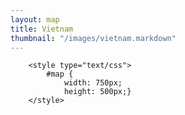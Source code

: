 ```yaml
---
layout: map
title: Vietnam
thumbnail: "/images/vietnam.markdown"
---
```

<html>
    <head>
        
        <style type="text/css">
            #map {
                width: 750px;
                height: 500px;}
        </style>
<script type="text/javascript" src="https://maps.googleapis.com/maps/api/js?key=AIzaSyBjiDtJdMbIB54fTQAPJV7bljadWrv0Jww"></script>
<script type="text/javascript">
    var markers = [
    {
        "title": 'Aksa Beach',
        "lat": '19.1759668',
        "lng": '72.79504659999998',
        "description": 'Aksa Beach is a popular beach and a vacation spot in Aksa village at Malad, Mumbai.'
    },
    {
        "title": 'Juhu Beach',
        "lat": '19.0883595',
        "lng": '72.82652380000002',
        "description": 'Juhu Beach is one of favourite tourist attractions situated in Mumbai.'
    },
    {
        "title": 'Girgaum Beach',
        "lat": '18.9542149',
        "lng": '72.81203529999993',
        "description": 'Girgaum Beach commonly known as just Chaupati is one of the most famous public beaches in Mumbai.'
    },
    {
        "title": 'Jijamata Udyan',
        "lat": '18.979006',
        "lng": '72.83388300000001',
        "description": 'Jijamata Udyan is situated near Byculla station is famous as Mumbai (Bombay) Zoo.'
    },
    {
        "title": 'Sanjay Gandhi National Park',
        "lat": '19.2147067',
        "lng": '72.91062020000004',
        "description": 'Sanjay Gandhi National Park is a large protected area in the northern part of Mumbai city.'
    }
    ];
    window.onload = function () {
        LoadMap();
    }
    function LoadMap() {
        var mapOptions = {
            center: new google.maps.LatLng(markers[0].lat, markers[0].lng),
            zoom: 10,
            mapTypeId: google.maps.MapTypeId.ROADMAP
        };
        var map = new google.maps.Map(document.getElementById("dvMap"), mapOptions);
 
        //Create and open InfoWindow.
        var infoWindow = new google.maps.InfoWindow();
 
        for (var i = 0; i < markers.length; i++) {
            var data = markers[i];
            var myLatlng = new google.maps.LatLng(data.lat, data.lng);
            var marker = new google.maps.Marker({
                position: myLatlng,
                map: map,
                title: data.title
            });
 
            //Attach click event to the marker.
            (function (marker, data) {
                google.maps.event.addListener(marker, "click", function (e) {
                    //Wrap the content inside an HTML DIV in order to set height and width of InfoWindow.
                    infoWindow.setContent("<div style = 'width:200px;min-height:40px'>" + data.description + "</div>");
                    infoWindow.open(map, marker);
                });
            })(marker, data);
        }
    }
</script>
<div id="dvMap" style="width: 300px; height: 400px">
</div>
